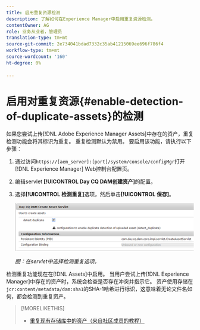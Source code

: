 ```yaml
---
title: 启用重复资源检测
description: 了解如何在Experience Manager中启用重复资源检测。
contentOwner: AG
role: 业务从业者，管理员
translation-type: tm+mt
source-git-commit: 2e734041bdad7332c35ab41215069ee696f786f4
workflow-type: tm+mt
source-wordcount: '160'
ht-degree: 0%

---
```



# 启用对重复资源{#enable-detection-of-duplicate-assets}的检测

如果您尝试上传[!DNL Adobe Experience Manager Assets]中存在的资产，重复检测功能会将其标识为重复。 重复检测默认为禁用。 要启用该功能，请执行以下步骤：

1. 通过访问`https://[aem_server]:[port]/system/console/configMgr`打开[!DNL Experience Manager] Web控制台配置页。
1. 编辑servlet **[!UICONTROL Day CQ DAM创建资产]**&#x200B;的配置。
1. 选择&#x200B;**[!UICONTROL 检测重复]**&#x200B;选项，然后单击&#x200B;**[!UICONTROL 保存]**。

   ![在servlet中选择检测重复选项](assets/chlimage_1-377.png)

   *图：在servlet中选择检测重复选项。*

检测重复功能现在在[!DNL Assets]中启用。 当用户尝试上传[!DNL Experience Manager]中存在的资产时，系统会检查是否存在冲突并指示它。 资产使用存储在`jcr:content/metadata/dam:sha1`的SHA-1哈希进行标识，这意味着无论文件名如何，都会检测到重复资产。

>[!MORELIKETHIS]
>
>* [重复现有存储库中的资产（来自社区成员的教程）](https://experience-aem.blogspot.com/2019/06/aem-65-find-duplicate-assets-binaries-in-existing-repository.html)

